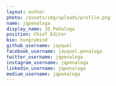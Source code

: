 ```yaml
---
layout: author
photo: /assets/img/uploads/profile.png
name: jqpenaloga
display_name: JQ Peñaloga
position: Chief Editor
bio: hungrymind
github_username: jayquel
facebook_username: jayquel.penaloga
twitter_username: jqpenaloga
instagram_username: jqpenaloga
linkedin_username: jqpenaloga
medium_username: jqpenaloga
---
```

